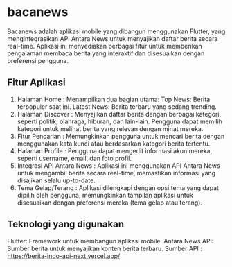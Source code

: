 # bacanews

Bacanews adalah aplikasi mobile yang dibangun menggunakan Flutter, yang mengintegrasikan API Antara News untuk menyajikan daftar berita secara real-time. Aplikasi ini menyediakan berbagai fitur untuk memberikan pengalaman membaca berita yang interaktif dan disesuaikan dengan preferensi pengguna.

## Fitur Aplikasi

1. Halaman Home : 
Menampilkan dua bagian utama:
Top News: Berita terpopuler saat ini.
Latest News: Berita terbaru yang sedang trending.
2. Halaman Discover :
Menyajikan daftar berita dengan berbagai kategori, seperti politik, olahraga, hiburan, dan lain-lain.
Pengguna dapat memilih kategori untuk melihat berita yang relevan dengan minat mereka.
3. Fitur Pencarian :
Memungkinkan pengguna untuk mencari berita dengan menggunakan kata kunci atau berdasarkan kategori berita tertentu.
4. Halaman Profile :
Pengguna dapat mengedit informasi akun mereka, seperti username, email, dan foto profil.
5. Integrasi API Antara News : 
Aplikasi ini menggunakan API Antara News untuk mengambil berita secara real-time, memastikan informasi yang disajikan selalu up-to-date.
6. Tema Gelap/Terang :
Aplikasi dilengkapi dengan opsi tema yang dapat dipilih oleh pengguna, memungkinkan tampilan aplikasi untuk disesuaikan dengan preferensi mereka (tema gelap atau terang).

## Teknologi yang digunakan
Flutter: Framework untuk membangun aplikasi mobile.
Antara News API: Sumber berita untuk menyajikan konten berita terbaru.
Sumber API : https://berita-indo-api-next.vercel.app/ 


